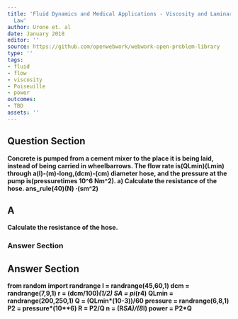 ```yaml
---
title: 'Fluid Dynamics and Medical Applications - Viscosity and Laminar Flow: Poiseuilles
  Law'
author: Urone et. al
date: January 2018
editor: ''
source: https://github.com/openwebwork/webwork-open-problem-library
type: ''
tags:
- fluid
- flow
- viscosity
- Poiseuille
- power
outcomes:
- TBD
assets: ''
---
```


## Question Section 

<b>
Concrete is pumped from a cement mixer to the place it is being laid, instead of being
carried in wheelbarrows. The flow rate is(QLmin)(Lmin) through a(l)-(m)-long,(dcm)-(cm) diameter hose, and the pressure at the pump is(pressuretimes 10^6 Nm^2). 
a) Calculate the resistance of the hose. 
ans_rule(40)(N) &middot;(sm^2)

## A
Calculate the resistance of the hose. 
### Answer Section


## Answer Section

from random import randrange
l = randrange(45,60,1)
dcm = randrange(7,9,1)
r = (dcm/100)*(1/2)
SA = pi*(r**4)
QLmin = randrange(200,250,1)
Q = (QLmin*(10**-3))/60
pressure = randrange(6,8,1)
P2 = pressure*(10**6)
R = P2/Q
n = (R*SA)/(8*l)
power = P2*Q